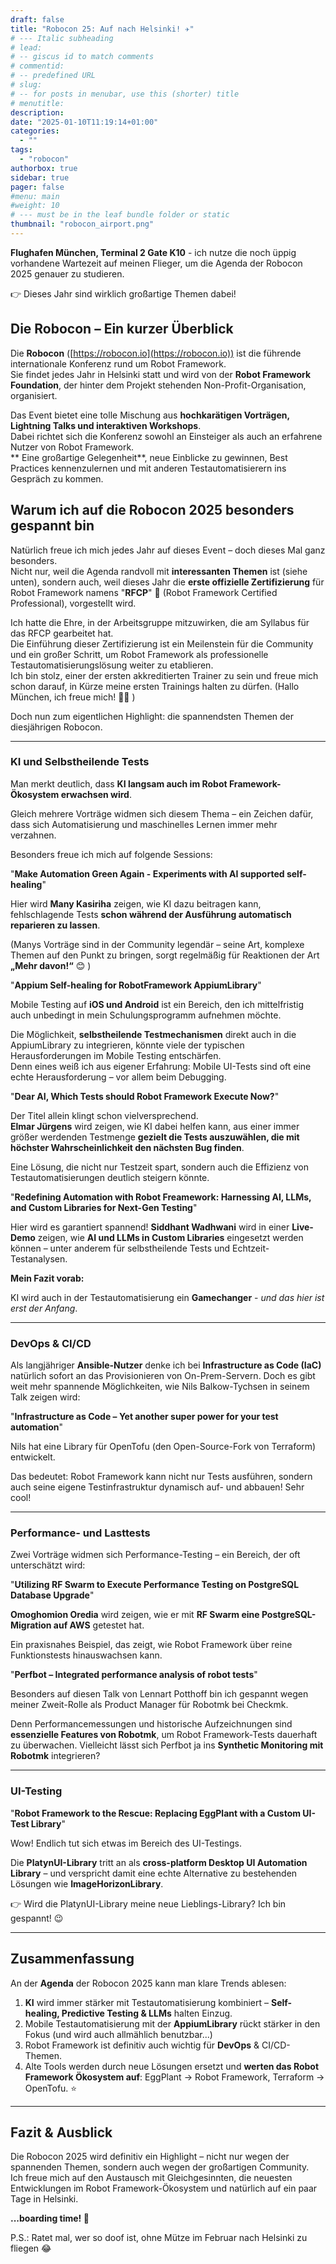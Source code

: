```yaml
---
draft: false
title: "Robocon 25: Auf nach Helsinki! ✈️"
# --- Italic subheading
# lead: 
# -- giscus id to match comments
# commentid: 
# -- predefined URL
# slug: 
# -- for posts in menubar, use this (shorter) title
# menutitle: 
description: 
date: "2025-01-10T11:19:14+01:00"
categories:
  - ""
tags:
  - "robocon"
authorbox: true
sidebar: true
pager: false
#menu: main
#weight: 10
# --- must be in the leaf bundle folder or static
thumbnail: "robocon_airport.png"
---
```


**Flughafen München, Terminal 2 Gate K10** - ich nutze die noch üppig vorhandene Wartezeit auf meinen Flieger, um die Agenda der Robocon 2025 genauer zu studieren.

👉 Dieses Jahr sind wirklich großartige Themen dabei!  


<!--more-->

## Die Robocon – Ein kurzer Überblick  

Die **Robocon** ([https://robocon.io](https://robocon.io)) ist die führende internationale Konferenz rund um Robot Framework.  
Sie findet jedes Jahr in Helsinki statt und wird von der **Robot Framework Foundation**, der hinter dem Projekt stehenden Non-Profit-Organisation, organisiert.  

Das Event bietet eine tolle Mischung aus **hochkarätigen Vorträgen, Lightning Talks und interaktiven Workshops**.  
Dabei richtet sich die Konferenz sowohl an Einsteiger als auch an erfahrene Nutzer von Robot Framework.  
**
Eine großartige Gelegenheit**, neue Einblicke zu gewinnen, Best Practices kennenzulernen und mit anderen Testautomatisierern ins Gespräch zu kommen.  

## Warum ich auf die Robocon 2025 besonders gespannt bin  

Natürlich freue ich mich jedes Jahr auf dieses Event – doch dieses Mal ganz besonders.  
Nicht nur, weil die Agenda randvoll mit **interessanten Themen** ist (siehe unten), sondern auch, weil dieses Jahr die **erste offizielle Zertifizierung** für Robot Framework namens "**RFCP**" 🏅 (Robot Framework Certified Professional), vorgestellt wird.  

Ich hatte die Ehre, in der Arbeitsgruppe mitzuwirken, die am Syllabus für das RFCP gearbeitet hat.  
Die Einführung dieser Zertifizierung ist ein Meilenstein für die Community und ein großer Schritt, um Robot Framework als professionelle Testautomatisierungslösung weiter zu etablieren.  
Ich bin stolz, einer der ersten akkreditierten Trainer zu sein und freue mich schon darauf, in Kürze meine ersten Trainings halten zu dürfen. (Hallo München, ich freue mich! 🙋‍♂️ )

Doch nun zum eigentlichen Highlight: die spannendsten Themen der diesjährigen Robocon.  

---

### KI und Selbstheilende Tests  

Man merkt deutlich, dass **KI langsam auch im Robot Framework-Ökosystem erwachsen wird**.  

Gleich mehrere Vorträge widmen sich diesem Thema – ein Zeichen dafür, dass sich Automatisierung und maschinelles Lernen immer mehr verzahnen.  

Besonders freue ich mich auf folgende Sessions:  

"**Make Automation Green Again - Experiments with AI supported self-healing**"

Hier wird **Many Kasiriha** zeigen, wie KI dazu beitragen kann, fehlschlagende Tests **schon während der Ausführung automatisch reparieren zu lassen**. 

(Manys Vorträge sind in der Community legendär – seine Art, komplexe Themen auf den Punkt zu bringen, sorgt regelmäßig für Reaktionen der Art **„Mehr davon!“** 😊  ) 

"**Appium Self-healing for RobotFramework AppiumLibrary**"

Mobile Testing auf **iOS und Android** ist ein Bereich, den ich mittelfristig auch unbedingt in mein Schulungsprogramm aufnehmen möchte.  

Die Möglichkeit, **selbstheilende Testmechanismen** direkt auch in die AppiumLibrary zu integrieren, könnte viele der typischen Herausforderungen im Mobile Testing entschärfen.  
Denn eines weiß ich aus eigener Erfahrung: Mobile UI-Tests sind oft eine echte Herausforderung – vor allem beim Debugging. 

"**Dear AI, Which Tests should Robot Framework Execute Now?**"

Der Titel allein klingt schon vielversprechend.  
**Elmar Jürgens** wird zeigen, wie KI dabei helfen kann, aus einer immer größer werdenden Testmenge **gezielt die Tests auszuwählen, die mit höchster Wahrscheinlichkeit den nächsten Bug finden**.  

Eine Lösung, die nicht nur Testzeit spart, sondern auch die Effizienz von Testautomatisierungen deutlich steigern könnte.  

"**Redefining Automation with Robot Freamework: Harnessing AI, LLMs, and Custom Libraries for Next-Gen Testing**"

Hier wird es garantiert spannend! **Siddhant Wadhwani** wird in einer **Live-Demo** zeigen, wie **AI und LLMs in Custom Libraries** eingesetzt werden können – unter anderem für selbstheilende Tests und Echtzeit-Testanalysen.  

**Mein Fazit vorab:** 

KI wird auch in der Testautomatisierung ein **Gamechanger** - *und das hier ist erst der Anfang*. 

---

### DevOps & CI/CD  

Als langjähriger **Ansible-Nutzer** denke ich bei **Infrastructure as Code (IaC)** natürlich sofort an das Provisionieren von On-Prem-Servern. Doch es gibt weit mehr spannende Möglichkeiten, wie Nils Balkow-Tychsen in seinem Talk zeigen wird: 

"**Infrastructure as Code – Yet another super power for your test automation**"

Nils hat eine Library für OpenTofu (den Open-Source-Fork von Terraform) entwickelt.  

Das bedeutet: Robot Framework kann nicht nur Tests ausführen, sondern auch seine eigene Testinfrastruktur dynamisch auf- und abbauen! Sehr cool!

---

### Performance- und Lasttests  

Zwei Vorträge widmen sich Performance-Testing – ein Bereich, der oft unterschätzt wird:  

"**Utilizing RF Swarm to Execute Performance Testing on PostgreSQL Database Upgrade**"

**Omoghomion Oredia** wird zeigen, wie er mit **RF Swarm eine PostgreSQL-Migration auf AWS** getestet hat.  

Ein praxisnahes Beispiel, das zeigt, wie Robot Framework über reine Funktionstests hinauswachsen kann.  

"**Perfbot – Integrated performance analysis of robot tests**"

Besonders auf diesen Talk von Lennart Potthoff bin ich gespannt wegen meiner Zweit-Rolle als Product Manager für Robotmk bei Checkmk.

Denn Performancemessungen und historische Aufzeichnungen sind **essenzielle Features von Robotmk**, um Robot Framework-Tests dauerhaft zu überwachen. Vielleicht lässt sich Perfbot ja ins **Synthetic Monitoring mit Robotmk** integrieren?  

---

### UI-Testing  

"**Robot Framework to the Rescue: Replacing EggPlant with a Custom UI-Test Library**"

Wow! Endlich tut sich etwas im Bereich des UI-Testings.

Die **PlatynUI-Library** tritt an als **cross-platform Desktop UI Automation Library** – und verspricht damit eine echte Alternative zu bestehenden Lösungen wie **ImageHorizonLibrary**.  

👉  Wird die PlatynUI-Library meine neue Lieblings-Library? Ich bin gespannt!  😉

---

## Zusammenfassung  

An der **Agenda** der Robocon 2025 kann man klare Trends ablesen:  

1. **KI** wird immer stärker mit Testautomatisierung kombiniert – **Self-healing, Predictive Testing & LLMs** halten Einzug.  
2. Mobile Testautomatisierung mit der **AppiumLibrary** rückt stärker in den Fokus (und wird auch allmählich benutzbar...)  
3. Robot Framework ist definitiv auch wichtig für **DevOps** & CI/CD-Themen.
4. Alte Tools werden durch neue Lösungen ersetzt und **werten das Robot Framework Ökosystem auf**: EggPlant → Robot Framework, Terraform → OpenTofu. ⭐️ 

---

## Fazit & Ausblick  

Die Robocon 2025 wird definitiv ein Highlight – nicht nur wegen der spannenden Themen, sondern auch wegen der großartigen Community.  
Ich freue mich auf den Austausch mit Gleichgesinnten, die neuesten Entwicklungen im Robot Framework-Ökosystem und natürlich auf ein paar Tage in Helsinki. 

**...boarding time! 💺**


P.S.: Ratet mal, wer so doof ist, ohne Mütze im Februar nach Helsinki zu fliegen 😂

